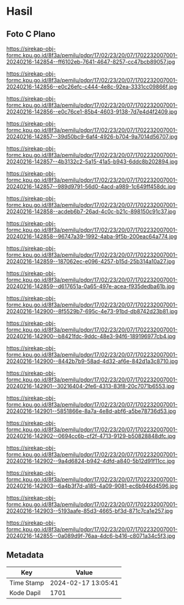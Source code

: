# Hasil

## Foto C Plano

https://sirekap-obj-formc.kpu.go.id/8f3a/pemilu/pdpr/17/02/23/20/07/1702232007001-20240216-142854--ff6102eb-7641-4647-8257-cc47bcb89057.jpg

https://sirekap-obj-formc.kpu.go.id/8f3a/pemilu/pdpr/17/02/23/20/07/1702232007001-20240216-142856--e0c26efc-c444-4e8c-92ea-3331cc09866f.jpg

https://sirekap-obj-formc.kpu.go.id/8f3a/pemilu/pdpr/17/02/23/20/07/1702232007001-20240216-142856--e0c76ce1-85b4-4603-9138-7d7e4d4f2409.jpg

https://sirekap-obj-formc.kpu.go.id/8f3a/pemilu/pdpr/17/02/23/20/07/1702232007001-20240216-142857--39d50bc9-6af4-4926-b704-9a7014d56707.jpg

https://sirekap-obj-formc.kpu.go.id/8f3a/pemilu/pdpr/17/02/23/20/07/1702232007001-20240216-142857--4b3132c2-5a15-41a5-b943-6ddc8b202894.jpg

https://sirekap-obj-formc.kpu.go.id/8f3a/pemilu/pdpr/17/02/23/20/07/1702232007001-20240216-142857--989d9791-56d0-4acd-a989-1c649ff458dc.jpg

https://sirekap-obj-formc.kpu.go.id/8f3a/pemilu/pdpr/17/02/23/20/07/1702232007001-20240216-142858--acdeb6b7-26ad-4c0c-b21c-898150c91c37.jpg

https://sirekap-obj-formc.kpu.go.id/8f3a/pemilu/pdpr/17/02/23/20/07/1702232007001-20240216-142858--96747a39-1992-4aba-9f5b-200eac64a774.jpg

https://sirekap-obj-formc.kpu.go.id/8f3a/pemilu/pdpr/17/02/23/20/07/1702232007001-20240216-142859--187062ec-e096-4257-b15d-25b314a10a27.jpg

https://sirekap-obj-formc.kpu.go.id/8f3a/pemilu/pdpr/17/02/23/20/07/1702232007001-20240216-142859--d617651a-0a65-497e-acea-f935dedba61b.jpg

https://sirekap-obj-formc.kpu.go.id/8f3a/pemilu/pdpr/17/02/23/20/07/1702232007001-20240216-142900--8f5529b7-695c-4e73-91bd-db8742d23b81.jpg

https://sirekap-obj-formc.kpu.go.id/8f3a/pemilu/pdpr/17/02/23/20/07/1702232007001-20240216-142900--b8421fdc-9ddc-48e3-94f6-189196977cb4.jpg

https://sirekap-obj-formc.kpu.go.id/8f3a/pemilu/pdpr/17/02/23/20/07/1702232007001-20240216-142900--8442b7b9-58ad-4d32-af6e-842d1a3c8710.jpg

https://sirekap-obj-formc.kpu.go.id/8f3a/pemilu/pdpr/17/02/23/20/07/1702232007001-20240216-142901--30216404-2fe6-4313-83f8-20c7071b6553.jpg

https://sirekap-obj-formc.kpu.go.id/8f3a/pemilu/pdpr/17/02/23/20/07/1702232007001-20240216-142901--5851866e-8a7a-4e8d-abf6-a5be78736d53.jpg

https://sirekap-obj-formc.kpu.go.id/8f3a/pemilu/pdpr/17/02/23/20/07/1702232007001-20240216-142902--0694cc6b-cf2f-4713-9129-b50828848dfc.jpg

https://sirekap-obj-formc.kpu.go.id/8f3a/pemilu/pdpr/17/02/23/20/07/1702232007001-20240216-142902--9a4d6824-b942-4dfd-a840-5b12d91f11cc.jpg

https://sirekap-obj-formc.kpu.go.id/8f3a/pemilu/pdpr/17/02/23/20/07/1702232007001-20240216-142903--6a4b3f7d-a185-4a09-9081-ec6b946d4596.jpg

https://sirekap-obj-formc.kpu.go.id/8f3a/pemilu/pdpr/17/02/23/20/07/1702232007001-20240216-142903--5193aafe-85d3-4665-bf3d-871c7ca1e257.jpg

https://sirekap-obj-formc.kpu.go.id/8f3a/pemilu/pdpr/17/02/23/20/07/1702232007001-20240216-142855--0a089d9f-76aa-4dc6-b416-c8071a34c5f3.jpg


## Metadata

| Key        | Value               |
| ---------- | ------------------- |
| Time Stamp | 2024-02-17 13:05:41 |
| Kode Dapil | 1701                |



